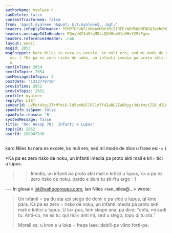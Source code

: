 ```yaml
---
authorName: myaleee n
canDelete: false
contentTrasformed: false
from: '&quot;myaleee n&quot; &lt;myaleee@...&gt;'
headers.inReplyToHeader: PENPTDEwNS1XMzAyMDU3MjI1REEzNkM5Q0NFNDQ1NzhCMkEwQHBoeC5nYmw+
headers.messageIdInHeader: PGoybWI1dStqMDlzQGVHcm91cHMuY29tPg==
headers.referencesHeader: .nan
layout: email
msgId: 2053
msgSnippet: karo Niles tu nara es excele, ko nuli ero; sed mi mode de dice u frase
  es:-) *Ka pa es zero risko de noku, un infanti imedia pa proto akti mali e kritici
  u
nextInTime: 2054
nextInTopic: 2054
numMessagesInTopic: 3
postDate: '1313779710'
prevInTime: 2052
prevInTopic: 2052
profile: myaleee
replyTo: LIST
senderId: LVPet4Yqj2TrMfmiO-ld5zmhQllR71mTf4IwBL7Za00ygr3dxtmctZ2B_dIUuwWDCVHMd0iQqsKFkcOr0vmnRK5h2jGcwQ
spamInfo.isSpam: false
spamInfo.reason: '6'
systemMessage: false
title: 'Re: Aesop 76:  Infanti e Lupus'
topicId: 2052
userId: 288947930
---
```


karo Niles
tu nara es excele, ko nuli ero; sed mi mode de dice u frase es:-=
)

*Ka pa es zero risko de noku, un infanti imedia pa proto akti mali e kri=
tici u lupus.
>> Imedia, un infanti pa proto akti mali e kritici u lupus, k=
a pa es zero risko de noku.
pardo e dura tu sti-fru ergo :-)

--- In glosal=
ist@yahoogroups.com, Ian Niles <ian_niles@...> wrote:
>
> 
> 
> Un infanti =
pa du sta epi stego de domi e pa vide u lupus, qi kine para. Ka pa es zero =
risko de noku, un infanti imedia pa proto akti mali e kritici u lupus. U lu=
pus, tem skope ana, pa dice; "cefa, mi audi tu. Anti-co, ne es tu, qui ridi=
 anti mi, sed u stego, topo qi tu sta."
> 
> 
> Morali es; u kron e u loka =
freqe lase; debili-pe vikto forti-pe.
>



